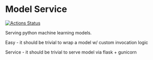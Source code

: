 # Model Service

[![Actions Status](https://github.com/jfirminger/monkey/workflows/Python%20package/badge.svg)](https://github.com/jfirminger/monkey/actions)

Serving python machine learning models. 

Easy - it should be trivial to wrap a model w/ custom invocation logic

Service - it should be trivial to serve model via flask + gunicorn 



